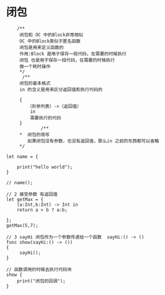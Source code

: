 # 闭包 
        
        /**
         闭包和 OC 中的Block非常相似 
         OC 中的Block类似于匿名函数
         闭包是用来定义函数的 
         作用:Block 是用于保存一段代码，在需要的时候执行
         闭包 也是用于保存一段代码，在需要的时候执行
         做一个耗时操作
         */
          /**
         闭包的基本格式 
         in 的含义是用来区分返回值和执行代码的
         
         {
            （形参列表）->（返回值）
             in 
             需要执行的代码
         }
                 /**
         *  闭包的简写
            如果闭包没有参数，也没有返回值，那么in 之前的东西都可以省略
         */
         
         
         
```// 1 闭包没有参数 没有返回值 in 之前的都可以省略
let name = {
	
	print("hello world");
}

// name();

// 2 接受参数 有返回值
let getMax = {
	(a:Int,b:Int) -> Int in
	return a > b ? a:b;

};
getMax(5,7);

// 3 sayHi 闭包作为一个参数传递给一个函数  sayHi:() -> ()
func show(sayHi:() -> ())
{
	 sayHi();
}

// 函数调用的时候去执行代码块
show {
	print("闭包的回调");
}



```
         